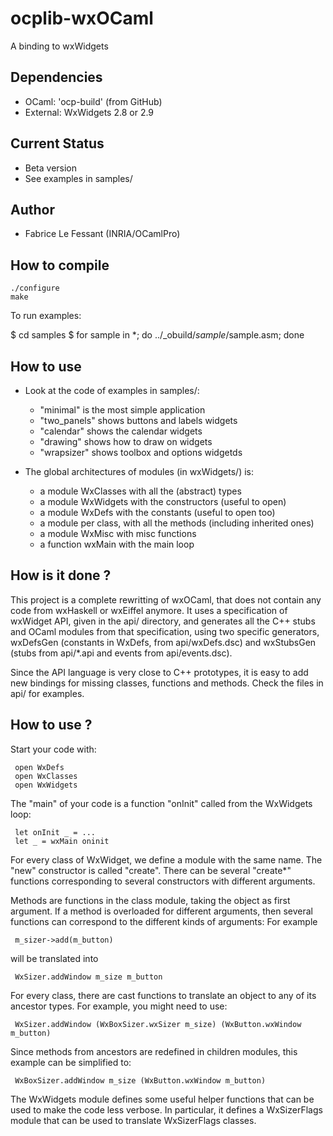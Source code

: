# ocplib-wxOCaml

A binding to wxWidgets

## Dependencies

* OCaml: 'ocp-build' (from GitHub)
* External: WxWidgets 2.8 or 2.9

## Current Status

* Beta version
* See examples in samples/

## Author

* Fabrice Le Fessant (INRIA/OCamlPro)

## How to compile

    ./configure
    make

 To run examples:

  $ cd samples
  $ for sample in *; do ../_obuild/$sample/$sample.asm; done

## How to use

* Look at the code of examples in samples/:
    * "minimal" is the most simple application
    * "two_panels" shows buttons and labels widgets
    * "calendar" shows the calendar widgets
    * "drawing" shows how to draw on widgets
    * "wrapsizer" shows toolbox and options widgetds

* The global architectures of modules (in wxWidgets/) is:
  * a module WxClasses with all the (abstract) types
  * a module WxWidgets with the constructors (useful to open)
  * a module WxDefs with the constants (useful to open too)
  * a module per class, with all the methods (including inherited ones)
  * a module WxMisc with misc functions
  * a function wxMain with the main loop

## How is it done ?

This project is a complete rewritting of wxOCaml, that does not contain
 any code from wxHaskell or wxEiffel anymore. It uses a specification of
 wxWidget API, given in the api/ directory, and generates all the C++ stubs
 and OCaml modules from that specification, using two specific generators,
 wxDefsGen (constants in WxDefs, from api/wxDefs.dsc) and wxStubsGen
 (stubs from api/*.api and events from api/events.dsc).

Since the API language is very close to C++ prototypes, it is easy to
add new bindings for missing classes, functions and methods. Check
the files in api/ for examples.

## How to use ?

Start your code with:

     open WxDefs
     open WxClasses
     open WxWidgets

The "main" of your code is a function "onInit" called from the WxWidgets loop:

     let onInit _ = ...
     let _ = wxMain oninit

For every class of WxWidget, we define a module with the same name. The "new"
constructor is called "create". There can be several "create*" functions
corresponding to several constructors with different arguments.

Methods are functions in the class module, taking the object as first argument.
If a method is overloaded for different arguments, then several functions
can correspond to the different kinds of arguments:
For example 

     m_sizer->add(m_button)

will be translated into 

     WxSizer.addWindow m_size m_button

For every class, there are cast functions to translate an object to any 
of its ancestor types. For example, you might need to use:

     WxSizer.addWindow (WxBoxSizer.wxSizer m_size) (WxButton.wxWindow m_button)

Since methods from ancestors are redefined in children modules, this example
can be simplified to:

     WxBoxSizer.addWindow m_size (WxButton.wxWindow m_button)

The WxWidgets module defines some useful helper functions that can be
used to make the code less verbose. In particular, it defines a WxSizerFlags
module that can be used to translate WxSizerFlags classes.
